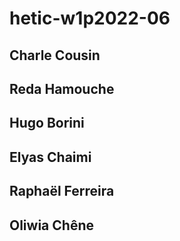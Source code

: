 # hetic-w1p2022-06

## Charle Cousin
## Reda Hamouche
## Hugo Borini
## Elyas Chaimi
## Raphaël Ferreira
## Oliwia Chêne
